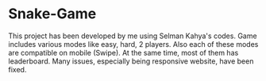 # Snake-Game
This project has been developed by me using Selman Kahya's codes. Game includes various modes like easy, hard, 2 players. Also each of these modes are compatible on mobile (Swipe). At the same time, most of them has leaderboard. Many issues, especially being responsive website, have been fixed.
